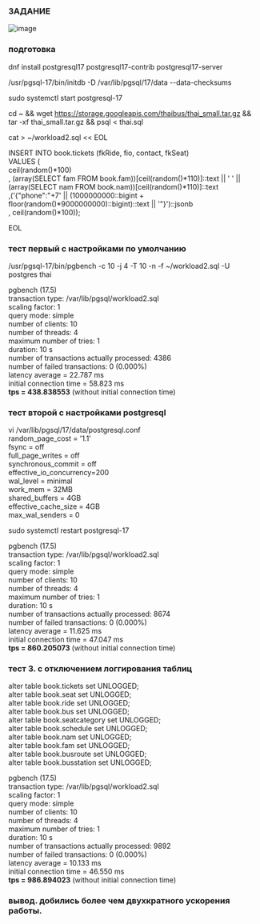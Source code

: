 ### ЗАДАНИЕ

![image](https://github.com/user-attachments/assets/55a6a967-0f0d-4dd0-8997-0b535c97016c)


### подготовка  
dnf install postgresql17 postgresql17-contrib postgresql17-server  
  
/usr/pgsql-17/bin/initdb -D /var/lib/pgsql/17/data --data-checksums  
  
sudo systemctl start postgresql-17  
  
cd ~ && wget https://storage.googleapis.com/thaibus/thai_small.tar.gz && tar -xf thai_small.tar.gz && psql < thai.sql  
  
cat > ~/workload2.sql << EOL  
  
INSERT INTO book.tickets (fkRide, fio, contact, fkSeat)  
VALUES (  
	ceil(random()*100)  
	, (array(SELECT fam FROM book.fam))[ceil(random()*110)]::text || ' ' ||  
    (array(SELECT nam FROM book.nam))[ceil(random()*110)]::text  
    ,('{"phone":"+7' || (1000000000::bigint + floor(random()*9000000000)::bigint)::text || '"}')::jsonb  
    , ceil(random()*100));  
  
EOL  


### тест первый с настройками по умолчанию  
/usr/pgsql-17/bin/pgbench -c 10 -j 4 -T 10 -n -f ~/workload2.sql -U postgres thai  
  
pgbench (17.5)  
transaction type: /var/lib/pgsql/workload2.sql  
scaling factor: 1  
query mode: simple  
number of clients: 10  
number of threads: 4  
maximum number of tries: 1  
duration: 10 s  
number of transactions actually processed: 4386  
number of failed transactions: 0 (0.000%)  
latency average = 22.787 ms  
initial connection time = 58.823 ms  
**tps = 438.838553** (without initial connection time)  
  
### тест второй с настройками postgresql  
vi /var/lib/pgsql/17/data/postgresql.conf  
random_page_cost = '1.1'  
fsync = off  
full_page_writes = off  
synchronous_commit = off  
effective_io_concurrency=200  
wal_level = minimal  
work_mem = 32MB  
shared_buffers = 4GB  
effective_cache_size = 4GB  
max_wal_senders = 0  
  
sudo systemctl restart postgresql-17  
  
pgbench (17.5)  
transaction type: /var/lib/pgsql/workload2.sql  
scaling factor: 1  
query mode: simple  
number of clients: 10  
number of threads: 4  
maximum number of tries: 1  
duration: 10 s  
number of transactions actually processed: 8674  
number of failed transactions: 0 (0.000%)  
latency average = 11.625 ms  
initial connection time = 47.047 ms  
**tps = 860.205073** (without initial connection time)  
  
### тест 3. с отключением логгирования таблиц  
alter table book.tickets set UNLOGGED;  
alter table book.seat set UNLOGGED;  
alter table book.ride set UNLOGGED;  
alter table book.bus set UNLOGGED;  
alter table book.seatcategory set UNLOGGED;  
alter table book.schedule set UNLOGGED;  
alter table book.nam set UNLOGGED;  
alter table book.fam set UNLOGGED;  
alter table book.busroute set UNLOGGED;  
alter table book.busstation set UNLOGGED;  
  
pgbench (17.5)  
transaction type: /var/lib/pgsql/workload2.sql  
scaling factor: 1  
query mode: simple  
number of clients: 10  
number of threads: 4  
maximum number of tries: 1  
duration: 10 s  
number of transactions actually processed: 9892  
number of failed transactions: 0 (0.000%)  
latency average = 10.133 ms  
initial connection time = 46.550 ms  
**tps = 986.894023** (without initial connection time)  
  
### вывод. добились более чем двухкратного ускорения работы.  

